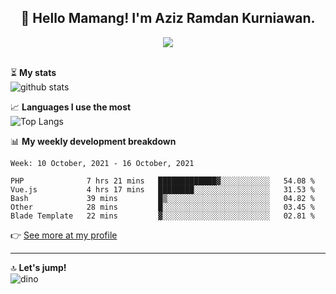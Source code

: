 <h2 align="center">👋 Hello Mamang! I'm Aziz Ramdan Kurniawan.</h2>  
<p align="center">
  <img src="https://komarev.com/ghpvc/?username=azizramdan"> <br><br>
</p>
    
⏳ **My stats**  
![github stats](https://github-readme-stats.vercel.app/api?username=azizramdan&show_icons=true&count_private=true&title_color=000&hide_border=true&hide_title=true)  

📈 **Languages I use the most**  
![Top Langs](https://github-readme-stats.vercel.app/api/top-langs/?username=azizramdan&layout=compact&langs_count=6&hide=tsql&hide_border=true&hide_title=true&exclude_repo=Futsal-Go,Futsal-Go-Admin,Sistem-Informasi-Sensus-Harian-Rawat-Inap)  

📊 **My weekly development breakdown**
<!--START_SECTION:waka-->
```text
Week: 10 October, 2021 - 16 October, 2021

PHP              7 hrs 21 mins   █████████████▓░░░░░░░░░░░   54.08 % 
Vue.js           4 hrs 17 mins   ████████░░░░░░░░░░░░░░░░░   31.53 % 
Bash             39 mins         █▒░░░░░░░░░░░░░░░░░░░░░░░   04.82 % 
Other            28 mins         █░░░░░░░░░░░░░░░░░░░░░░░░   03.45 % 
Blade Template   22 mins         ▓░░░░░░░░░░░░░░░░░░░░░░░░   02.81 % 
```
<!--END_SECTION:waka-->
👉 [See more at my profile](https://wakatime.com/@azizramdan)
***
🔝 **Let's jump!**  
![dino](https://raw.githubusercontent.com/azizramdan/azizramdan/master/dino.gif)  
